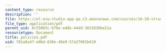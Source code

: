 ```yaml
---
content_type: resource
description: ''
file: https://ol-ocw-studio-app-qa.s3.amazonaws.com/courses/16-20-structural-mechanics-fall-2002/701a0a47e0bd830e40e957a27081b419_policies.pdf
file_type: application/pdf
parent_uid: 6c55065c-b76e-e48e-44dd-3631836be21a
resourcetype: Document
title: policies.pdf
uid: 701a0a47-e0bd-830e-40e9-57a27081b419
---
```

